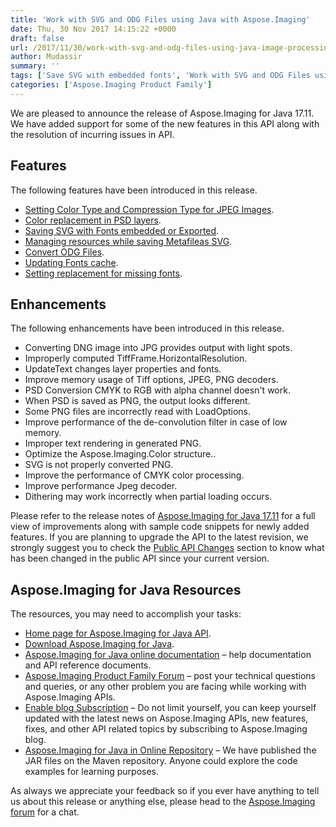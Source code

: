 ```yaml
---
title: 'Work with SVG and ODG Files using Java with Aspose.Imaging'
date: Thu, 30 Nov 2017 14:15:22 +0000
draft: false
url: /2017/11/30/work-with-svg-and-odg-files-using-java-image-processing-api/
author: Mudassir
summary: ''
tags: ['Save SVG with embedded fonts', 'Work with SVG and ODG Files using Java', 'convert ODG files using Java']
categories: ['Aspose.Imaging Product Family']
---
```


We are pleased to announce the release of Aspose.Imaging for Java 17.11. We have added support for some of the new features in this API along with the resolution of incurring issues in API.

## Features

The following features have been introduced in this release.

*   [Setting Color Type and Compression Type for JPEG Images][1].
*   [Color replacement in PSD layers][2].
*   [Saving SVG with Fonts embedded or Exported][3].
*   [Managing resources while saving Metafileas SVG][4].
*   [Convert ODG Files][5].
*   [Updating Fonts cache][6].
*   [Setting replacement for missing fonts][7].

## Enhancements

The following enhancements have been introduced in this release.

*   Converting DNG image into JPG provides output with light spots.
*   Improperly computed TiffFrame.HorizontalResolution.
*   UpdateText changes layer properties and fonts.
*   Improve memory usage of Tiff options, JPEG, PNG decoders.
*   PSD Conversion CMYK to RGB with alpha channel doesn't work.
*   When PSD is saved as PNG, the output looks different.
*   Some PNG files are incorrectly read with LoadOptions.
*   Improve performance of the de-convolution filter in case of low memory.
*   Improper text rendering in generated PNG.
*   Optimize the Aspose.Imaging.Color structure..
*   SVG is not properly converted PNG.
*   Improve the performance of CMYK color processing.
*   Improve performance Jpeg decoder.
*   Dithering may work incorrectly when partial loading occurs.

Please refer to the release notes of [Aspose.Imaging for Java 17.11][8] for a full view of improvements along with sample code snippets for newly added features. If you are planning to upgrade the API to the latest revision, we strongly suggest you to check the [Public API Changes][9] section to know what has been changed in the public API since your current version.

## Aspose.Imaging for Java Resources

The resources, you may need to accomplish your tasks:

*   [Home page for Aspose.Imaging for Java API][10].
*   [Download Aspose.Imaging for Java][11].
*   [Aspose.Imaging for Java online documentation][12] – help documentation and API reference documents.
*   [Aspose.Imaging Product Family Forum][13] – post your technical questions and queries, or any other problem you are facing while working with Aspose.Imaging APIs.
*   [Enable blog Subscription][14] – Do not limit yourself, you can keep yourself updated with the latest news on Aspose.Imaging APIs, new features, fixes, and other API related topics by subscribing to Aspose.Imaging blog.
*   [Aspose.Imaging for Java in Online Repository][15] – We have published the JAR files on the Maven repository. Anyone could explore the code examples for learning purposes.

As always we appreciate your feedback so if you ever have anything to tell us about this release or anything else, please head to the [Aspose.Imaging forum][16] for a chat.




[1]: https://docs.aspose.com/display/imagingjava/Manipulating+JPEG+Images#ManipulatingJPEGImages-SettingColorTypeandCompressionTypeforJPEGImages
[2]: https://docs.aspose.com/display/imagingjava/Manipulating+Photoshop+Formats#ManipulatingPhotoshopFormats-ColorreplacementinPSDlayers
[3]: https://docs.aspose.com/display/imagingnet/Manipulating+SVG+Files#ManipulatingSVGFiles-SavingSVGwithFontsembeddedorExported
[4]: https://docs.aspose.com/display/imagingnet/Manipulating+Metafiles#ManipulatingMetafiles-ManagingresourceswhilesavingMetafileasSVG
[5]: https://docs.aspose.com/display/imagingjava/Converting+Images#ConvertingImages-ConvertODGfiles
[6]: https://docs.aspose.com/display/imagingjava/Setting+Properties+on+Images#SettingPropertiesonImages-UpdatingFontscache
[7]: https://docs.aspose.com/display/imagingjava/Setting+Properties+on+Images#SettingPropertiesonImages-Settingreplacementformissingfonts
[8]: https://docs.aspose.com/display/imagingjava/Aspose.Imaging+for+Java+17.11+-+Release+Notes
[9]: https://docs.aspose.com/display/imagingjava/Migrating+from+Earlier+Versions+of+Aspose.Imaging
[10]: https://www.aspose.com/products/imaging/java
[11]: https://downloads.aspose.com/imaging/java
[12]: https://docs.aspose.com/display/imagingjava/Home
[13]: https://forum.aspose.com/c/imaging
[14]: https://blog.aspose.com/category/aspose-products/aspose.imaging-product-family/
[15]: http://maven.aspose.com/repository/simple/ext-release-local/com/aspose/aspose-imaging/
[16]: https://forum.aspose.com/c/imaging




